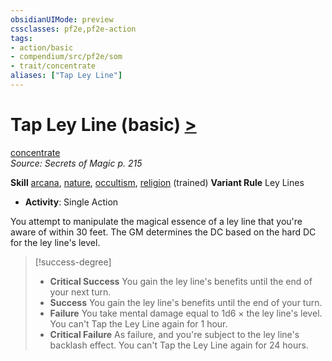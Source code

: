 ```yaml
---
obsidianUIMode: preview
cssclasses: pf2e,pf2e-action
tags:
- action/basic
- compendium/src/pf2e/som
- trait/concentrate
aliases: ["Tap Ley Line"]
---
```

# Tap Ley Line (basic) [>](rules/core-rulebook/chapter-9-playing-the-game.md#Actions "Single Action")
[concentrate](rules/traits/concentrate.md "Concentrate Action & Ability Trait")  
*Source: Secrets of Magic p. 215*  

**Skill** [arcana](compendium/skills.md#Arcana), [nature](compendium/skills.md#Nature), [occultism](compendium/skills.md#Occultism), [religion](compendium/skills.md#Religion) (trained)
**Variant Rule** Ley Lines
- **Activity**: Single Action

You attempt to manipulate the magical essence of a ley line that you're aware of within 30 feet. The GM determines the DC based on the hard DC for the ley line's level.

> [!success-degree] 
> - **Critical Success** You gain the ley line's benefits until the end of your next turn.
> - **Success** You gain the ley line's benefits until the end of your turn.
> - **Failure** You take mental damage equal to 1d6 × the ley line's level. You can't Tap the Ley Line again for 1 hour.
> - **Critical Failure** As failure, and you're subject to the ley line's backlash effect. You can't Tap the Ley Line again for 24 hours.